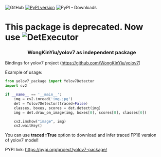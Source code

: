 ![GitHub](https://img.shields.io/github/license/maxwolf8852/yolov7_package?style=plastic)
[![PyPI version](https://badge.fury.io/py/yolov7_package.svg)](https://badge.fury.io/py/yolov7_package)
![PyPI - Downloads](https://img.shields.io/pypi/dm/yolov7_package?style=plastic)

# This package is deprecated. Now use ![DetExecutor](https://github.com/maxwolf8852/DetExecutor)

<h3 align="center">
  WongKinYiu/yolov7 as independent package
</h3>

Bindings for yolov7 project (https://github.com/WongKinYiu/yolov7)

Example of usage:
```Python
from yolov7_package import Yolov7Detector
import cv2

if __name__ == '__main__':
    img = cv2.imread('img.jpg')
    det = Yolov7Detector(traced=False)
    classes, boxes, scores = det.detect(img)
    img = det.draw_on_image(img, boxes[0], scores[0], classes[0])

    cv2.imshow("image", img)
    cv2.waitKey()
```

You can use <b>traced=True</b> option to download and infer traced FP16 version of yolov7 model! 

PYPI link: https://pypi.org/project/yolov7-package/

